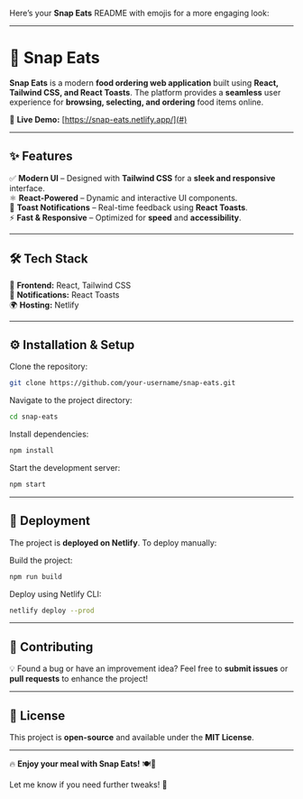 Here’s your **Snap Eats** README with emojis for a more engaging look:  

---

# 🍔 Snap Eats  

**Snap Eats** is a modern **food ordering web application** built using **React, Tailwind CSS, and React Toasts**. The platform provides a **seamless** user experience for **browsing, selecting, and ordering** food items online.  

🚀 **Live Demo:** [https://snap-eats.netlify.app/](#) 

---

## ✨ Features  

✅ **Modern UI** – Designed with **Tailwind CSS** for a **sleek and responsive** interface.  
⚛️ **React-Powered** – Dynamic and interactive UI components.  
🔔 **Toast Notifications** – Real-time feedback using **React Toasts**.  
⚡ **Fast & Responsive** – Optimized for **speed** and **accessibility**.  

---

## 🛠️ Tech Stack  

🎨 **Frontend:** React, Tailwind CSS  
🔔 **Notifications:** React Toasts  
🌍 **Hosting:** Netlify  

---

## ⚙️ Installation & Setup  

Clone the repository:  
```bash
git clone https://github.com/your-username/snap-eats.git
```

Navigate to the project directory:  
```bash
cd snap-eats
```

Install dependencies:  
```bash
npm install
```

Start the development server:  
```bash
npm start
```

---

## 🚀 Deployment  

The project is **deployed on Netlify**. To deploy manually:  

Build the project:  
```bash
npm run build
```

Deploy using Netlify CLI:  
```bash
netlify deploy --prod
```

---

## 🤝 Contributing  

💡 Found a bug or have an improvement idea? Feel free to **submit issues** or **pull requests** to enhance the project!  

---

## 📜 License  

This project is **open-source** and available under the **MIT License**.  

---

🔥 **Enjoy your meal with Snap Eats!** 🍽️🎉  

Let me know if you need further tweaks! 🚀
